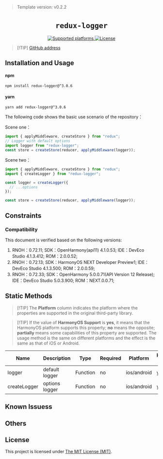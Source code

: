> Template version: v0.2.2

<p align="center">
  <h1 align="center"> <code>redux-logger</code> </h1>
</p>
<p align="center">
    <a href="https://github.com/LogRocket/redux-logger">
        <img src="https://img.shields.io/badge/platforms-android%20|%20ios%20|%20harmony%20-lightgrey.svg" alt="Supported platforms" />
    </a>
    <a href="https://github.com/TehShrike/deepmerge/blob/master/license.txt">
        <img src="https://img.shields.io/badge/license-MIT-green.svg" alt="License" />
        <!-- <img src="https://img.shields.io/badge/license-Apache-blue.svg" alt="License" /> -->
    </a>
</p>

> [!TIP] [GitHub address](https://github.com/LogRocket/redux-logger)

## Installation and Usage

<!-- tabs:start -->

#### **npm**

```bash
npm install redux-logger@^3.0.6
```

#### **yarn**

```bash
yarn add redux-logger@^3.0.6
```

<!-- tabs:end -->

The following code shows the basic use scenario of the repository：

Scene one：

```js
import { applyMiddleware, createStore } from "redux";
// Logger with default options
import logger from "redux-logger";
const store = createStore(reducer, applyMiddleware(logger));
```

Scene two：

```js
import { applyMiddleware, createStore } from "redux";
import { createLogger } from "redux-logger";

const logger = createLogger({
  // ...options
});

const store = createStore(reducer, applyMiddleware(logger));
```

## Constraints

### Compatibility

This document is verified based on the following versions:

1. RNOH：0.72.11; SDK：OpenHarmony(api11) 4.1.0.53; IDE：DevEco Studio 4.1.3.412; ROM：2.0.0.52;
2. RNOH：0.72.13; SDK：HarmonyOS NEXT Developer Preview1; IDE：DevEco Studio 4.1.3.500; ROM：2.0.0.59;
3. RNOH：0.72.33; SDK：OpenHarmony 5.0.0.71(API Version 12 Release); IDE：DevEco Studio 5.0.3.900; ROM：NEXT.0.0.71;

## Static Methods

> [!TIP] The **Platform** column indicates the platform where the properties are supported in the original third-party library.

> [!TIP] If the value of **HarmonyOS Support** is **yes**, it means that the HarmonyOS platform supports this property; **no** means the opposite; **partially** means some capabilities of this property are supported. The usage method is the same on different platforms and the effect is the same as that of iOS or Android.


| Name         | Description    | Type     | Required | Platform    | HarmonyOS Support |
| ------------ | -------------- | -------- | -------- | ----------- | ----------------- |
| logger       | default logger | Function | no       | ios/android | yes               |
| createLogger | options logger | Function | no       | ios/android | yes               |

## Known Issuess

## Others

## License

This project is licensed under [The MIT License (MIT)](https://github.com/LogRocket/redux-logger/blob/master/LICENSE).
